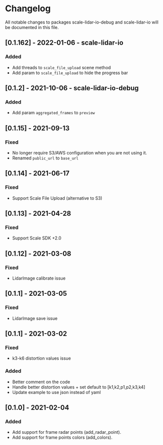 # Changelog

All notable changes to packages scale-lidar-io-debug and scale-lidar-io will be documented in this file.

## [0.1.162] - 2022-01-06 - scale-lidar-io

### Added

- Add threads to `scale_file_upload` scene method
- Add param to `scale_file_upload` to hide the progress bar

## [0.1.2] - 2021-10-06 - scale-lidar-io-debug

### Added

- Add param `aggregated_frames` to `preview`

## [0.1.15] - 2021-09-13

### Fixed

- No longer require S3/AWS configuration when you are not using it.
- Renamed `public_url` to `base_url`

## [0.1.14] - 2021-06-17

### Fixed

- Support Scale File Upload (alternative to S3)

## [0.1.13] - 2021-04-28

### Fixed

- Support Scale SDK +2.0

## [0.1.12] - 2021-03-08

### Fixed

- LidarImage calibrate issue

## [0.1.1] - 2021-03-05

### Fixed

- LidarImage save issue

## [0.1.1] - 2021-03-02

### Fixed

- k3-k6 distortion values issue

### Added

- Better comment on the code
- Handle better distortion values + set default to [k1,k2,p1,p2,k3,k4]
- Update example to use json instead of yaml

## [0.1.0] - 2021-02-04

### Added

- Add support for frame radar points (add_radar_point).
- Add support for frame points colors (add_colors).
